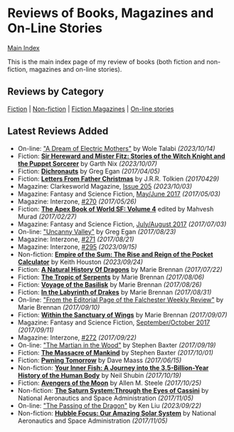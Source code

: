 # Reviews of Books, Magazines and On-Line Stories

[Main Index](../README.md)

This is the main index page of my review of books (both fiction and non-fiction, magazines and on-line stories).

## Reviews by Category

[Fiction](fiction/README.md) | [Non-fiction](nonfiction/README.md) | [Fiction Magazines](magazines/README.md) | [On-line stories](online/README.md)

## Latest Reviews Added
- On-line: ["A Dream of Electric Mothers"](online/2023/20231014-DreamElectricMothers.md) by Wole Talabi *(2023/10/14)*
- Fiction: [**Sir Hereward and Mister Fitz: Stories of the Witch Knight and the Puppet Sorcerer**](fiction/2023/20231007-HerewardFitz.md) by Garth Nix *(2023/10/07)*
- Fiction: [**Dichronauts**](fiction/2017/20170405-Dichronauts.md) by Greg Egan *(2017/04/05)*
- Fiction: [**Letters From Father Christmas**](fiction/2017/20170429-LettersFatherChristmas.md) by J.R.R. Tolkien *(20170429)*
- Magazine: Clarkesworld Magazine, [Issue 205](magazines/Clarkesworld/20231003-Clarkesworld205.md) *(2023/10/03)*
- Magazine: Fantasy and Science Fiction, [May/June 2017](magazines/FantasyAndScienceFiction/20170503-FSF201705.md) *(2017/05/03)*
- Magazine: Interzone, [#270](magazines/Interzone/20170526-Interzone270.md) *(2017/05/26)*
- Fiction: [**The Apex Book of World SF: Volume 4**](fiction/2017/20170227-ApexBookWorldSF4.md) edited by Mahvesh Murad *(2017/02/27)*
- Magazine: Fantasy and Science Fiction, [July/August 2017](magazines/FantasyAndScienceFiction/20170703-FSF201707.md) *(2017/07/03)*
- On-line: ["Uncanny Valley"](online/2017/20170823-UncannyValley.md) by Greg Egan *(2017/08/23)*
- Magazine: Interzone, [#271](magazines/Interzone/20170821-Interzone271.md) *(2017/08/21)*
- Magazine: Interzone, [#295](magazines/Interzone/20230915-Interzone295.md) *(2023/09/15)*
- Non-fiction: [**Empire of the Sum: The Rise and Reign of the Pocket Calculator**](nonfiction/2023/20230924-EmpireSum.md) by Keith Houston *(2023/09/24)*
- Fiction: [**A Natural History Of Dragons**](fiction/2017/20170722-NaturalHistoryDragons.md) by Marie Brennan *(2017/07/22)*
- Fiction: [**The Tropic of Serpents**](fiction/2017/20170806-TropicSerpents.md) by Marie Brennan *(2017/08/06)*
- Fiction: [**Voyage of the Basilisk**](fiction/2017/20170826-VoyageBasilisk.md) by Marie Brennan *(2017/08/26)*
- Fiction: [**In the Labyrinth of Drakes**](fiction/2017/20170831-LabyrinthDrakes.md) by Marie Brennan *(2017/08/31)*
- On-line: ["From the Editorial Page of the Falchester Weekly Review"](online/2017/20170910-EditorialPageFalchesterWeeklyReview.md) by Marie Brennan *(2017/09/10)*
- Fiction: [**Within the Sanctuary of Wings**](fiction/2017/20170907-WithinSantuaryWings.md) by Marie Brennan *(2017/09/07)*
- Magazine: Fantasy and Science Fiction, [September/October 2017](magazines/FantasyAndScienceFiction/20170911-FSF201709.md) *(2017/09/11)*
- Magazine: Interzone, [#272](magazines/Interzone/20170922-Interzone272.md) *(2017/09/22)*
- On-line: ["The Martian in the Wood"](online/2017/20170919-MartianWoods.md) by Stephen Baxter *(2017/09/19)*
- Fiction: [**The Massacre of Mankind**](fiction/2017/20171001-MassacreMankind.md) by Stephen Baxter *(2017/10/01)*
- Fiction: [**Pwning Tomorrow**](fiction/2017/20170615-PwningTomorrow.md) by Dave Maass *(2017/06/15)*
- Non-fiction: [**Your Inner Fish: A Journey into the 3.5-Billion-Year History of the Human Body**](nonfiction/2017/20171019-YourInnerFish.md) by Neil Shubin *(2017/10/19)*
- Fiction: [**Avengers of the Moon**](fiction/2017/20171025-AvengersMoon.md) by Allen M. Steele *(2017/10/25)*
- Non-fiction: [**The Saturn System:Through the Eyes of Cassini**](nonfiction/2017/20171105-SaturnSystemEyesCassini.md) by National Aeronautics and Space Administration *(2017/11/05)*
- On-line: ["The Passing of the Dragon"](online/2023/20230922-PassingDragon.md) by Ken Liu *(2023/09/22)*
- Non-fiction: [**Hubble Focus: Our Amazing Solar System**](nonfiction/2017/20171105-HubbleFocusAmazingSolarSystem.md) by National Aeronautics and Space Administration *(2017/11/05)*
